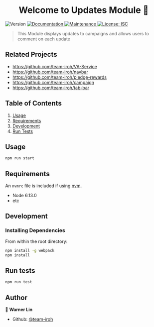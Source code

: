 <h1 align="center">Welcome to Updates Module 👋</h1>
<p>
  <img alt="Version" src="https://img.shields.io/badge/version-1.0.0-blue.svg?cacheSeconds=2592000" />
  <a href="https://github.com/team-iroh/WWL---Service#readme" target="_blank">
    <img alt="Documentation" src="https://img.shields.io/badge/documentation-yes-brightgreen.svg" />
  </a>
  <a href="https://github.com/team-iroh/WWL---Service/graphs/commit-activity" target="_blank">
    <img alt="Maintenance" src="https://img.shields.io/badge/Maintained%3F-yes-green.svg" />
  </a>
  <a href="https://github.com/team-iroh/WWL---Service/blob/master/LICENSE" target="_blank">
    <img alt="License: ISC" src="https://img.shields.io/github/license/team-iroh/Updates Module" />
  </a>
</p>

> This Module displays updates to campaigns and allows users to comment on each update
## Related Projects

  - https://github.com/team-iroh/VA-Service
  - https://github.com/team-iroh/navbar
  - https://github.com/team-iroh/pledge-rewards
  - https://github.com/team-iroh/campaign
  - https://github.com/team-iroh/tab-bar
  
## Table of Contents

1. [Usage](#usage)
1. [Requirements](#requirements)
1. [Development](#development)
1. [Run Tests](#run-tests)

## Usage

```sh
npm run start
```

## Requirements

An `nvmrc` file is included if using [nvm](https://github.com/creationix/nvm).

- Node 6.13.0
- etc

## Development

### Installing Dependencies

From within the root directory:

```sh
npm install -g webpack
npm install
```


## Run tests

```bash
npm run test
```

## Author

👤 **Warner Lin**

* Github: [@team-iroh](https://github.com/team-iroh)
